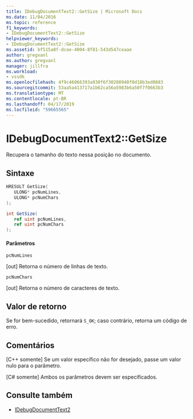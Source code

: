 ```yaml
---
title: IDebugDocumentText2::GetSize | Microsoft Docs
ms.date: 11/04/2016
ms.topic: reference
f1_keywords:
- IDebugDocumentText2::GetSize
helpviewer_keywords:
- IDebugDocumentText2::GetSize
ms.assetid: bf515a8f-dcee-4004-8f81-543d547ceaae
author: gregvanl
ms.author: gregvanl
manager: jillfra
ms.workload:
- vssdk
ms.openlocfilehash: 4f9c46066393a930f6f30208940f0d18b3ed0883
ms.sourcegitcommit: 53aa5a413717a1b62ca56a5983b6a50f7f0663b3
ms.translationtype: MT
ms.contentlocale: pt-BR
ms.lasthandoff: 04/17/2019
ms.locfileid: "59665565"
---
```

# <a name="idebugdocumenttext2getsize"></a>IDebugDocumentText2::GetSize
Recupera o tamanho do texto nessa posição no documento.

## <a name="syntax"></a>Sintaxe

```cpp
HRESULT GetSize( 
   ULONG* pcNumLines,
   ULONG* pcNumChars
);
```

```csharp
int GetSize( 
   ref uint pcNumLines,
   ref uint pcNumChars
);
```

#### <a name="parameters"></a>Parâmetros
 `pcNumLines`

 [out] Retorna o número de linhas de texto.

 `pcNumChars`

 [out] Retorna o número de caracteres de texto.

## <a name="return-value"></a>Valor de retorno
 Se for bem-sucedido, retornará `S_OK`; caso contrário, retorna um código de erro.

## <a name="remarks"></a>Comentários

 [C++ somente] Se um valor específico não for desejado, passe um valor nulo para o parâmetro.

 [C# somente] Ambos os parâmetros devem ser especificados.

## <a name="see-also"></a>Consulte também
- [IDebugDocumentText2](../../../extensibility/debugger/reference/idebugdocumenttext2.md)